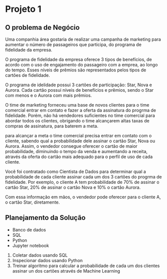 # Projeto 1

## O problema de Negócio

Uma companhia área gostaria de realizar uma campanha de marketing para aumentar o número de passageiros que participa, do programa de fidelidade da empresa.

O programa de fidelidade da empresa oferece 3 tipos de benefícios, de acordo com o uso de engajamento do passageiro com a emprea, ao longo do tempo. Esses níveis de prêmios são representados pelos tipos de cartões de fidelidade.

O programa de idelidade possui 3 cartões de participação: Star, Nova e Aurora. Cada cartão possui níveis de benefícios e prêmios, sendo o Star com menos e o Aurora com mais prêmios.

O time de marketing forneceu uma base de novos clientes para o time comercial entrar em contato e fazer a oferta da assinatura do progrma de fidelidade. Porém, não há vendedores suficientes no time comercial para abordar todos os clientes, obrigando o time alcançarem altas taxas de compras de assinatura, para baterem a meta.

para alcançar a meta o time comercial precisa entrar em contato com o cliente, sabendo qual a probabilidade dele assinar o cartão Star, Nova ou Aurora. Assim, o vendedor consegue oferecer o cartão de maior probabilidade, diminuindo o tempo da venda e aumentando a receita, através da oferta do cartão mais adequado para o perfil de uso de cada cliente.

Você foi contratado como Cientista de Dados para determinar qual a probabilidade de cada cliente assinar cada um dos 3 cartões do progrma de fidelidade. Por exemplo, o cliente A tem probabilidade de 70% de assinar o cartão Star, 20% de assinar o cartão Nova e 10% o cartão Aurora. 

Com essa informação em mãos, o vendedor pode oferecer para o cliente A, o cartão Star, diretamente.

## Planejamento da Solução

- Banco de dados  
- SQL
- Python
- Jupyter notebook

1. Coletar dados usando SQL
2. Inspecionar dados usando Python
3. Treinar algoritmo para calcular a probabilidade de cada um dos clientes assinar un dos cartões através de Machine Learning



